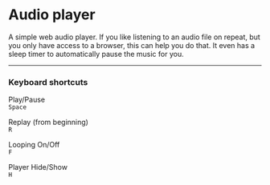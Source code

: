 # Audio player

A simple web audio player. If you like listening to an audio file on repeat, but you only have access to a browser, this can help you do that. It even has a sleep timer to automatically pause the music for you.

---

### Keyboard shortcuts

Play/Pause  
`Space`

Replay (from beginning)  
`R`

Looping On/Off  
`F`

Player Hide/Show  
`H`
